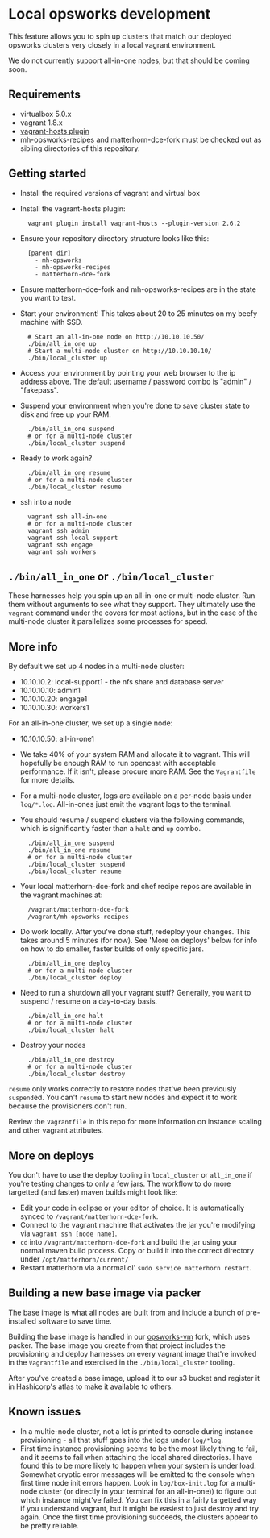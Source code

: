 # Local opsworks development

This feature allows you to spin up clusters that match our deployed opsworks
clusters very closely in a local vagrant environment.

We do not currently support all-in-one nodes, but that should be coming soon.

## Requirements

* virtualbox 5.0.x
* vagrant 1.8.x
* [vagrant-hosts plugin](https://github.com/oscar-stack/vagrant-hosts)
* mh-opsworks-recipes and matterhorn-dce-fork must be checked out as sibling
  directories of this repository.

## Getting started

* Install the required versions of vagrant and virtual box
* Install the vagrant-hosts plugin:

        vagrant plugin install vagrant-hosts --plugin-version 2.6.2

* Ensure your repository directory structure looks like this:

        [parent dir]
          - mh-opsworks
          - mh-opsworks-recipes
          - matterhorn-dce-fork

* Ensure matterhorn-dce-fork and mh-opsworks-recipes are in the state you want
  to test.
* Start your environment! This takes about 20 to 25 minutes on my beefy machine
  with SSD.

        # Start an all-in-one node on http://10.10.10.50/
        ./bin/all_in_one up
        # Start a multi-node cluster on http://10.10.10.10/
        ./bin/local_cluster up

* Access your environment by pointing your web browser to the ip address above.
  The default username / password combo is "admin" / "fakepass".
* Suspend your environment when you're done to save cluster state to disk and 
  free up your RAM.

        ./bin/all_in_one suspend
        # or for a multi-node cluster
        ./bin/local_cluster suspend

* Ready to work again?

        ./bin/all_in_one resume
        # or for a multi-node cluster
        ./bin/local_cluster resume

* ssh into a node

        vagrant ssh all-in-one
        # or for a multi-node cluster
        vagrant ssh admin
        vagrant ssh local-support
        vagrant ssh engage
        vagrant ssh workers

## `./bin/all_in_one` or `./bin/local_cluster`

These harnesses help you spin up an all-in-one or multi-node cluster. Run them
without arguments to see what they support. They ultimately use the `vagrant`
command under the covers for most actions, but in the case of the multi-node
cluster it parallelizes some processes for speed.

## More info

By default we set up 4 nodes in a multi-node cluster:

* 10.10.10.2: local-support1 - the nfs share and database server
* 10.10.10.10: admin1
* 10.10.10.20: engage1
* 10.10.10.30: workers1

For an all-in-one cluster, we set up a single node:

* 10.10.10.50: all-in-one1

* We take 40% of your system RAM and allocate it to vagrant.  This will
  hopefully be enough RAM to run opencast with acceptable performance. If it
  isn't, please procure more RAM. See the `Vagrantfile` for more details.

* For a multi-node cluster, logs are available on a per-node basis under
  `log/*.log`.  All-in-ones just emit the vagrant logs to the terminal.

* You should resume / suspend clusters via the following commands, which is
  significantly faster than a `halt` and `up` combo.

        ./bin/all_in_one suspend
        ./bin/all_in_one resume
        # or for a multi-node cluster
        ./bin/local_cluster suspend
        ./bin/local_cluster resume

* Your local matterhorn-dce-fork and chef recipe repos are available in the
  vagrant machines at:

        /vagrant/matterhorn-dce-fork
        /vagrant/mh-opsworks-recipes

* Do work locally. After you've done stuff, redeploy your changes. This takes
  around 5 minutes (for now). See 'More on deploys' below for info on how to do
  smaller, faster builds of only specific jars.

        ./bin/all_in_one deploy
        # or for a multi-node cluster
        ./bin/local_cluster deploy

* Need to run a shutdown all your vagrant stuff? Generally, you want to suspend
  / resume on a day-to-day basis.

        ./bin/all_in_one halt
        # or for a multi-node cluster
        ./bin/local_cluster halt

* Destroy your nodes

        ./bin/all_in_one destroy
        # or for a multi-node cluster
        ./bin/local_cluster destroy

`resume` only works correctly to restore nodes that've been previously
`suspend`ed. You can't `resume` to start new nodes and expect it to work
because the provisioners don't run.

Review the `Vagrantfile` in this repo for more information on instance scaling
and other vagrant attributes.

## More on deploys

You don't have to use the deploy tooling in `local_cluster` or `all_in_one` if
you're testing changes to only a few jars.  The workflow to do more targetted
(and faster) maven builds might look like:

* Edit your code in eclipse or your editor of choice. It is automatically
  synced to `/vagrant/matterhorn-dce-fork`.
* Connect to the vagrant machine that activates the jar you're modifying via
  `vagrant ssh [node name]`.
* `cd` into `/vagrant/matterhorn-dce-fork` and build the jar using your normal
  maven build process. Copy or build it into the correct directory under
  `/opt/matterhorn/current/`
* Restart matterhorn via a normal ol' `sudo service matterhorn restart`.

## Building a new base image via packer

The base image is what all nodes are built from and include a bunch of
pre-installed software to save time.

Building the base image is handled in our
[opsworks-vm](https://github.com/harvard-dce/opsworks-vm) fork, which uses
packer.  The base image you create from that project includes the provisioning
and deploy harnesses on every vagrant image that're invoked in the
`Vagrantfile` and exercised in the `./bin/local_cluster` tooling.

After you've created a base image, upload it to our s3 bucket and register it
in Hashicorp's atlas to make it available to others.

## Known issues

* In a multie-node cluster, not a lot is printed to console during instance
  provisioning - all that stuff goes into the logs under `log/*log`.
* First time instance provisioning seems to be the most likely thing to fail,
  and it seems to fail when attaching the local shared directories.  I have
  found this to be more likely to happen when your system is under load. Somewhat
  cryptic error messages will be emitted to the console when first time node init
  errors happen. Look in `log/box-init.log` for a multi-node cluster (or directly
  in your terminal for an all-in-one)) to figure out which instance might've
  failed. You can fix this in a fairly targetted way if you understand vagrant,
  but it might be easiest to just destroy and try again. Once the first time
  provisioning succeeds, the clusters appear to be pretty reliable.
